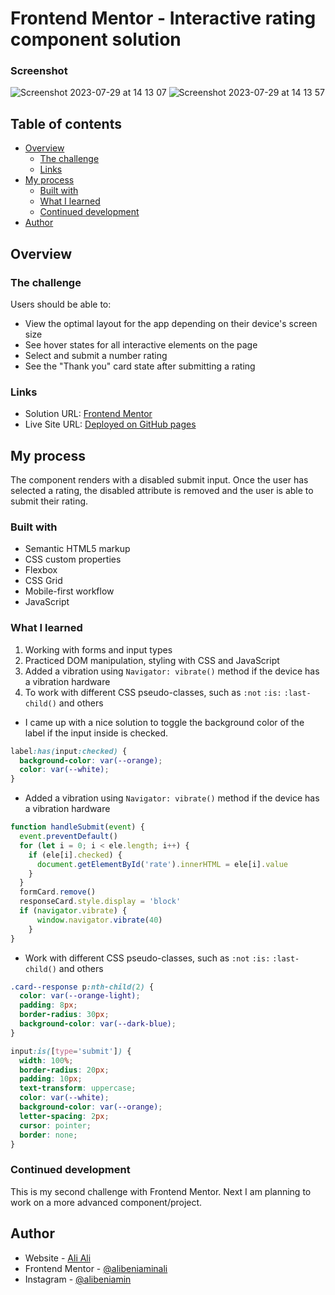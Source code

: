 # Frontend Mentor - Interactive rating component solution

### Screenshot

![Screenshot 2023-07-29 at 14 13 07](https://github.com/alibeniaminali/Frontend-mentor-rating/assets/94930059/fc99a631-a2f8-4e45-b779-5f12e6178716)
![Screenshot 2023-07-29 at 14 13 57](https://github.com/alibeniaminali/Frontend-mentor-rating/assets/94930059/fc121a6d-b112-40ee-a362-7355f5100c10)

## Table of contents

- [Overview](#overview)
  - [The challenge](#the-challenge)
  - [Links](#links)
- [My process](#my-process)
  - [Built with](#built-with)
  - [What I learned](#what-i-learned)
  - [Continued development](#continued-development)
- [Author](#author)

## Overview

### The challenge

Users should be able to:

- View the optimal layout for the app depending on their device's screen size
- See hover states for all interactive elements on the page
- Select and submit a number rating
- See the "Thank you" card state after submitting a rating

### Links

- Solution URL: [Frontend Mentor](https://www.frontendmentor.io/solutions/html-css-and-javascript-kUW-5eaibc)
- Live Site URL: [Deployed on GitHub pages](https://alibeniaminali.github.io/Frontend-mentor-rating/)

## My process

The component renders with a disabled submit input. Once the user has selected a rating, the disabled attribute is removed and the user is able to submit their rating. 

### Built with

- Semantic HTML5 markup
- CSS custom properties
- Flexbox
- CSS Grid
- Mobile-first workflow
- JavaScript

### What I learned

1. Working with forms and input types
2. Practiced DOM manipulation, styling with CSS and JavaScript
3. Added a vibration using `Navigator: vibrate()` method if the device has a vibration hardware
4. To work with different CSS pseudo-classes, such as `:not` `:is:` `:last-child()` and others

- I came up with a nice solution to toggle the background color of the label if the input inside is checked.

```css
label:has(input:checked) {
  background-color: var(--orange);
  color: var(--white);
}
```

- Added a vibration using `Navigator: vibrate()` method if the device has a vibration hardware
```js
function handleSubmit(event) {
  event.preventDefault()
  for (let i = 0; i < ele.length; i++) {
    if (ele[i].checked) {
      document.getElementById('rate').innerHTML = ele[i].value
    }
  }
  formCard.remove()
  responseCard.style.display = 'block'
  if (navigator.vibrate) {
      window.navigator.vibrate(40)
    }
}
```
- Work with different CSS pseudo-classes, such as `:not` `:is:` `:last-child()` and others
```css
.card--response p:nth-child(2) {
  color: var(--orange-light);
  padding: 8px;
  border-radius: 30px;
  background-color: var(--dark-blue);
}

input:is([type='submit']) {
  width: 100%;
  border-radius: 20px;
  padding: 10px;
  text-transform: uppercase;
  color: var(--white);
  background-color: var(--orange);
  letter-spacing: 2px;
  cursor: pointer;
  border: none;
}
```

### Continued development

This is my second challenge with Frontend Mentor. Next I am planning to work on a more advanced component/project.

## Author

- Website - [Ali Ali](https://www.alibeniaminali.co.uk/)
- Frontend Mentor - [@alibeniaminali](https://www.frontendmentor.io/profile/alibeniaminali)
- Instagram - [@alibeniamin](https://www.instagram.com/alibeniamin/?hl=en-gb)

